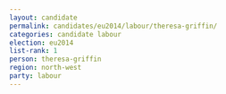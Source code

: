```yaml
---
layout: candidate
permalink: candidates/eu2014/labour/theresa-griffin/
categories: candidate labour
election: eu2014
list-rank: 1
person: theresa-griffin
region: north-west
party: labour
---
```

